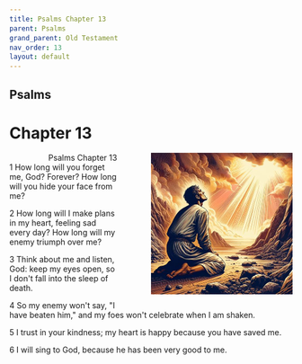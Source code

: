 ```yaml
---
title: Psalms Chapter 13
parent: Psalms
grand_parent: Old Testament
nav_order: 13
layout: default
---
```


## Psalms

# Chapter 13

<div style="clear: both; text-align: right;">
    <div style="max-width: 50%; height: auto; float: right; margin: 0 0 10px 10px; padding-left: 10%;">
        <img src="/assets/Image/Psalms/500/13.jpg" alt="Psalms Chapter 13" class="chapter-image">
    </div>
    <figcaption style="font-size: 14px; text-align: right;">Psalms Chapter 13</figcaption>
</div>
1 How long will you forget me, God? Forever? How long will you hide your face from me?

2 How long will I make plans in my heart, feeling sad every day? How long will my enemy triumph over me?

3 Think about me and listen, God: keep my eyes open, so I don't fall into the sleep of death.

4 So my enemy won't say, "I have beaten him," and my foes won't celebrate when I am shaken.

5 I trust in your kindness; my heart is happy because you have saved me.

6 I will sing to God, because he has been very good to me.


